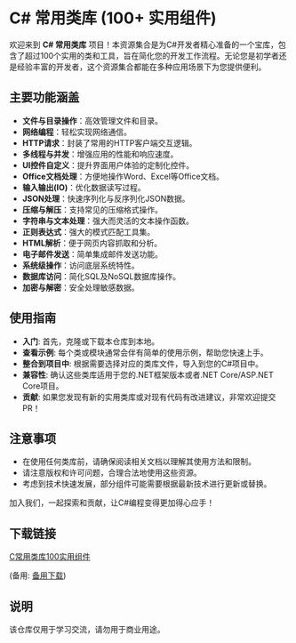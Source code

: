 # C# 常用类库 (100+ 实用组件)

欢迎来到 **C# 常用类库** 项目！本资源集合是为C#开发者精心准备的一个宝库，包含了超过100个实用的类和工具，旨在简化您的开发工作流程。无论您是初学者还是经验丰富的开发者，这个资源集合都能在多种应用场景下为您提供便利。

## 主要功能涵盖

- **文件与目录操作**：高效管理文件和目录。
- **网络编程**：轻松实现网络通信。
- **HTTP请求**：封装了常用的HTTP客户端交互逻辑。
- **多线程与并发**：增强应用的性能和响应速度。
- **UI控件自定义**：提升界面用户体验的定制化控件。
- **Office文档处理**：方便地操作Word、Excel等Office文档。
- **输入输出(IO)**：优化数据读写过程。
- **JSON处理**：快速序列化与反序列化JSON数据。
- **压缩与解压**：支持常见的压缩格式操作。
- **字符串与文本处理**：强大而灵活的文本操作函数。
- **正则表达式**：强大的模式匹配工具集。
- **HTML解析**：便于网页内容抓取和分析。
- **电子邮件发送**：简单集成邮件发送功能。
- **系统级操作**：访问底层系统特性。
- **数据库访问**：简化SQL及NoSQL数据库操作。
- **加密与解密**：安全处理敏感数据。

## 使用指南

- **入门**: 首先，克隆或下载本仓库到本地。
- **查看示例**: 每个类或模块通常会伴有简单的使用示例，帮助您快速上手。
- **整合到项目中**: 根据需要选择对应的类库文件，导入到您的C#项目中。
- **兼容性**: 确认这些类库适用于您的.NET框架版本或者.NET Core/ASP.NET Core项目。
- **贡献**: 如果您发现有新的实用类库或对现有代码有改进建议，非常欢迎提交PR！

## 注意事项

- 在使用任何类库前，请确保阅读相关文档以理解其使用方法和限制。
- 请注意版权和许可问题，合理合法地使用这些资源。
- 考虑到技术快速发展，部分组件可能需要根据最新技术进行更新或替换。

加入我们，一起探索和贡献，让C#编程变得更加得心应手！

## 下载链接
[C常用类库100实用组件](https://pan.quark.cn/s/51f4224b1b9f) 

(备用: [备用下载](https://pan.baidu.com/s/1MxLy6duAco7oNCPKhau0kQ?pwd=1234))

## 说明

该仓库仅用于学习交流，请勿用于商业用途。
